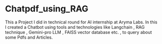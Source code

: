 # Chatpdf_using_RAG
This a Project I did in technical round for AI internship at Aryma Labs. In this I created a Chatbot using tools and technologies like Langchain , RAG technique , Gemini-pro LLM , FAISS vector database etc. , to query about some Pdfs and Articles. 
